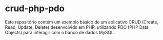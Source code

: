 # crud-php-pdo
Este repositório contém um exemplo básico de um aplicativo CRUD (Create, Read, Update, Delete) desenvolvido em PHP, utilizando PDO (PHP Data Objects) para interagir com o banco de dados MySQL.
